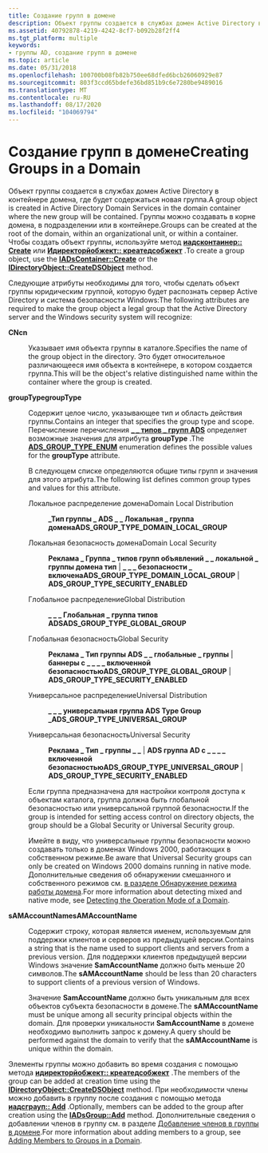 ```yaml
---
title: Создание групп в домене
description: Объект группы создается в службах домен Active Directory в контейнере домена, где будет содержаться новая группа.
ms.assetid: 40792878-4219-4242-8cf7-b092b28f2ff4
ms.tgt_platform: multiple
keywords:
- группы AD, создание групп в домене
ms.topic: article
ms.date: 05/31/2018
ms.openlocfilehash: 100700b08fb82b750ee68dfed6bcb26060929e87
ms.sourcegitcommit: 803f3ccd65bdefe36bd851b9c6e7280be9489016
ms.translationtype: MT
ms.contentlocale: ru-RU
ms.lasthandoff: 08/17/2020
ms.locfileid: "104069794"
---
```

# <a name="creating-groups-in-a-domain"></a><span data-ttu-id="242e6-104">Создание групп в домене</span><span class="sxs-lookup"><span data-stu-id="242e6-104">Creating Groups in a Domain</span></span>

<span data-ttu-id="242e6-105">Объект группы создается в службах домен Active Directory в контейнере домена, где будет содержаться новая группа.</span><span class="sxs-lookup"><span data-stu-id="242e6-105">A group object is created in Active Directory Domain Services in the domain container where the new group will be contained.</span></span> <span data-ttu-id="242e6-106">Группы можно создавать в корне домена, в подразделении или в контейнере.</span><span class="sxs-lookup"><span data-stu-id="242e6-106">Groups can be created at the root of the domain, within an organizational unit, or within a container.</span></span> <span data-ttu-id="242e6-107">Чтобы создать объект группы, используйте метод [**иадсконтаинер:: Create**](/windows/desktop/api/iads/nf-iads-iadscontainer-create) или [**Идиректорйобжект:: креатедсобжект**](/windows/desktop/api/iads/nf-iads-idirectoryobject-createdsobject) .</span><span class="sxs-lookup"><span data-stu-id="242e6-107">To create a group object, use the [**IADsContainer::Create**](/windows/desktop/api/iads/nf-iads-iadscontainer-create) or the [**IDirectoryObject::CreateDSObject**](/windows/desktop/api/iads/nf-iads-idirectoryobject-createdsobject) method.</span></span>

<span data-ttu-id="242e6-108">Следующие атрибуты необходимы для того, чтобы сделать объект группы юридическим группой, которую будет распознать сервер Active Directory и система безопасности Windows:</span><span class="sxs-lookup"><span data-stu-id="242e6-108">The following attributes are required to make the group object a legal group that the Active Directory server and the Windows security system will recognize:</span></span>

<dl> <dt>

<span data-ttu-id="242e6-109"><span id="cn"></span><span id="CN"></span>**CN**</span><span class="sxs-lookup"><span data-stu-id="242e6-109"><span id="cn"></span><span id="CN"></span>**cn**</span></span>
</dt> <dd>

<span data-ttu-id="242e6-110">Указывает имя объекта группы в каталоге.</span><span class="sxs-lookup"><span data-stu-id="242e6-110">Specifies the name of the group object in the directory.</span></span> <span data-ttu-id="242e6-111">Это будет относительное различающееся имя объекта в контейнере, в котором создается группа.</span><span class="sxs-lookup"><span data-stu-id="242e6-111">This will be the object's relative distinguished name within the container where the group is created.</span></span>

</dd> <dt>

<span data-ttu-id="242e6-112"><span id="groupType"></span><span id="grouptype"></span><span id="GROUPTYPE"></span>**groupType**</span><span class="sxs-lookup"><span data-stu-id="242e6-112"><span id="groupType"></span><span id="grouptype"></span><span id="GROUPTYPE"></span>**groupType**</span></span>
</dt> <dd>

<span data-ttu-id="242e6-113">Содержит целое число, указывающее тип и область действия группы.</span><span class="sxs-lookup"><span data-stu-id="242e6-113">Contains an integer that specifies the group type and scope.</span></span> <span data-ttu-id="242e6-114">Перечисление перечисления [**\_ \_ типов \_ групп ADS**](/windows/win32/api/iads/ne-iads-ads_group_type_enum) определяет возможные значения для атрибута **groupType** .</span><span class="sxs-lookup"><span data-stu-id="242e6-114">The [**ADS\_GROUP\_TYPE\_ENUM**](/windows/win32/api/iads/ne-iads-ads_group_type_enum) enumeration defines the possible values for the **groupType** attribute.</span></span>

<span data-ttu-id="242e6-115">В следующем списке определяются общие типы групп и значения для этого атрибута.</span><span class="sxs-lookup"><span data-stu-id="242e6-115">The following list defines common group types and values for this attribute.</span></span>

<dl> <dt>

<span data-ttu-id="242e6-116"><span id="Domain_Local_Distribution"></span><span id="domain_local_distribution"></span><span id="DOMAIN_LOCAL_DISTRIBUTION"></span>Локальное распределение домена</span><span class="sxs-lookup"><span data-stu-id="242e6-116"><span id="Domain_Local_Distribution"></span><span id="domain_local_distribution"></span><span id="DOMAIN_LOCAL_DISTRIBUTION"></span>Domain Local Distribution</span></span>
</dt> <dd>

<span data-ttu-id="242e6-117">**\_Тип группы \_ ADS \_ \_ Локальная \_ группа домена**</span><span class="sxs-lookup"><span data-stu-id="242e6-117">**ADS\_GROUP\_TYPE\_DOMAIN\_LOCAL\_GROUP**</span></span>

</dd> <dt>

<span data-ttu-id="242e6-118"><span id="Domain_Local_Security"></span><span id="domain_local_security"></span><span id="DOMAIN_LOCAL_SECURITY"></span>Локальная безопасность домена</span><span class="sxs-lookup"><span data-stu-id="242e6-118"><span id="Domain_Local_Security"></span><span id="domain_local_security"></span><span id="DOMAIN_LOCAL_SECURITY"></span>Domain Local Security</span></span>
</dt> <dd>

<span data-ttu-id="242e6-119">**Реклама \_ Группа \_ типов групп объявлений \_ \_ локальной \_ группы домена тип** \| **\_ \_ \_ безопасности \_ включена**</span><span class="sxs-lookup"><span data-stu-id="242e6-119">**ADS\_GROUP\_TYPE\_DOMAIN\_LOCAL\_GROUP** \| **ADS\_GROUP\_TYPE\_SECURITY\_ENABLED**</span></span>

</dd> <dt>

<span data-ttu-id="242e6-120"><span id="Global_Distribution"></span><span id="global_distribution"></span><span id="GLOBAL_DISTRIBUTION"></span>Глобальное распределение</span><span class="sxs-lookup"><span data-stu-id="242e6-120"><span id="Global_Distribution"></span><span id="global_distribution"></span><span id="GLOBAL_DISTRIBUTION"></span>Global Distribution</span></span>
</dt> <dd>

<span data-ttu-id="242e6-121">**\_ \_ \_ Глобальная \_ группа типов ADS**</span><span class="sxs-lookup"><span data-stu-id="242e6-121">**ADS\_GROUP\_TYPE\_GLOBAL\_GROUP**</span></span>

</dd> <dt>

<span data-ttu-id="242e6-122"><span id="Global_Security"></span><span id="global_security"></span><span id="GLOBAL_SECURITY"></span>Глобальная безопасность</span><span class="sxs-lookup"><span data-stu-id="242e6-122"><span id="Global_Security"></span><span id="global_security"></span><span id="GLOBAL_SECURITY"></span>Global Security</span></span>
</dt> <dd>

<span data-ttu-id="242e6-123">**Реклама \_ Тип группы ADS \_ \_ глобальные \_ группы** \| **баннеры с \_ \_ \_ \_ включенной безопасностью**</span><span class="sxs-lookup"><span data-stu-id="242e6-123">**ADS\_GROUP\_TYPE\_GLOBAL\_GROUP** \| **ADS\_GROUP\_TYPE\_SECURITY\_ENABLED**</span></span>

</dd> <dt>

<span data-ttu-id="242e6-124"><span id="Universal_Distribution"></span><span id="universal_distribution"></span><span id="UNIVERSAL_DISTRIBUTION"></span>Универсальное распределение</span><span class="sxs-lookup"><span data-stu-id="242e6-124"><span id="Universal_Distribution"></span><span id="universal_distribution"></span><span id="UNIVERSAL_DISTRIBUTION"></span>Universal Distribution</span></span>
</dt> <dd>

<span data-ttu-id="242e6-125">**\_ \_ \_ универсальная группа ADS Type Group \_**</span><span class="sxs-lookup"><span data-stu-id="242e6-125">**ADS\_GROUP\_TYPE\_UNIVERSAL\_GROUP**</span></span>

</dd> <dt>

<span data-ttu-id="242e6-126"><span id="Universal_Security"></span><span id="universal_security"></span><span id="UNIVERSAL_SECURITY"></span>Универсальная безопасность</span><span class="sxs-lookup"><span data-stu-id="242e6-126"><span id="Universal_Security"></span><span id="universal_security"></span><span id="UNIVERSAL_SECURITY"></span>Universal Security</span></span>
</dt> <dd>

<span data-ttu-id="242e6-127">**Реклама \_ Тип \_ группы \_ \_** \| **ADS группа AD с \_ \_ \_ \_ включенной безопасностью**</span><span class="sxs-lookup"><span data-stu-id="242e6-127">**ADS\_GROUP\_TYPE\_UNIVERSAL\_GROUP** \| **ADS\_GROUP\_TYPE\_SECURITY\_ENABLED**</span></span>

</dd> <dt>


</dt> <dd>

</dd> </dl>

<span data-ttu-id="242e6-128">Если группа предназначена для настройки контроля доступа к объектам каталога, группа должна быть глобальной безопасностью или универсальной группой безопасности.</span><span class="sxs-lookup"><span data-stu-id="242e6-128">If the group is intended for setting access control on directory objects, the group should be a Global Security or Universal Security group.</span></span>

<span data-ttu-id="242e6-129">Имейте в виду, что универсальные группы безопасности можно создавать только в доменах Windows 2000, работающих в собственном режиме.</span><span class="sxs-lookup"><span data-stu-id="242e6-129">Be aware that Universal Security groups can only be created on Windows 2000 domains running in native mode.</span></span> <span data-ttu-id="242e6-130">Дополнительные сведения об обнаружении смешанного и собственного режимов см. [в разделе Обнаружение режима работы домена](detecting-the-operation-mode-of-a-domain.md).</span><span class="sxs-lookup"><span data-stu-id="242e6-130">For more information about detecting mixed and native mode, see [Detecting the Operation Mode of a Domain](detecting-the-operation-mode-of-a-domain.md).</span></span>

</dd> <dt>

<span data-ttu-id="242e6-131"><span id="sAMAccountName"></span><span id="samaccountname"></span><span id="SAMACCOUNTNAME"></span>**sAMAccountName**</span><span class="sxs-lookup"><span data-stu-id="242e6-131"><span id="sAMAccountName"></span><span id="samaccountname"></span><span id="SAMACCOUNTNAME"></span>**sAMAccountName**</span></span>
</dt> <dd>

<span data-ttu-id="242e6-132">Содержит строку, которая является именем, используемым для поддержки клиентов и серверов из предыдущей версии.</span><span class="sxs-lookup"><span data-stu-id="242e6-132">Contains a string that is the name used to support clients and servers from a previous version.</span></span> <span data-ttu-id="242e6-133">Для поддержки клиентов предыдущей версии Windows значение **SamAccountName** должно быть меньше 20 символов.</span><span class="sxs-lookup"><span data-stu-id="242e6-133">The **sAMAccountName** should be less than 20 characters to support clients of a previous version of Windows.</span></span>

<span data-ttu-id="242e6-134">Значение **SamAccountName** должно быть уникальным для всех объектов субъекта безопасности в домене.</span><span class="sxs-lookup"><span data-stu-id="242e6-134">The **sAMAccountName** must be unique among all security principal objects within the domain.</span></span> <span data-ttu-id="242e6-135">Для проверки уникальности **SamAccountName** в домене необходимо выполнить запрос к домену.</span><span class="sxs-lookup"><span data-stu-id="242e6-135">A query should be performed against the domain to verify that the **sAMAccountName** is unique within the domain.</span></span>

</dd> </dl>

<span data-ttu-id="242e6-136">Элементы группы можно добавить во время создания с помощью метода [**идиректорйобжект:: креатедсобжект**](/windows/desktop/api/iads/nf-iads-idirectoryobject-createdsobject) .</span><span class="sxs-lookup"><span data-stu-id="242e6-136">The members of the group can be added at creation time using the [**IDirectoryObject::CreateDSObject**](/windows/desktop/api/iads/nf-iads-idirectoryobject-createdsobject) method.</span></span> <span data-ttu-id="242e6-137">При необходимости члены можно добавить в группу после создания с помощью метода [**иадсграуп:: Add**](/windows/desktop/api/iads/nf-iads-iadsgroup-add) .</span><span class="sxs-lookup"><span data-stu-id="242e6-137">Optionally, members can be added to the group after creation using the [**IADsGroup::Add**](/windows/desktop/api/iads/nf-iads-iadsgroup-add) method.</span></span> <span data-ttu-id="242e6-138">Дополнительные сведения о добавлении членов в группу см. в разделе [Добавление членов в группы в домене](adding-members-to-groups-in-a-domain.md).</span><span class="sxs-lookup"><span data-stu-id="242e6-138">For more information about adding members to a group, see [Adding Members to Groups in a Domain](adding-members-to-groups-in-a-domain.md).</span></span>

 

 
